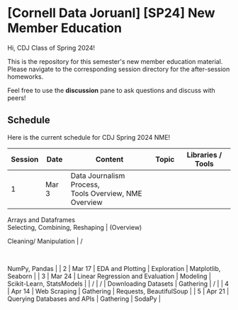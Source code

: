 # [Cornell Data Joruanl] [SP24] New Member Education

Hi, CDJ Class of Spring 2024!

This is the repository for this semester's new member education material. Please navigate to the corresponding session directory for the after-session homeworks.

Feel free to use the **discussion** pane to ask questions and discuss with peers!

## Schedule

Here is the current schedule for CDJ Spring 2024 NME!

| Session | Date   | Content                                                                                                            | Topic                              | Libraries / Tools         |
| ------- | ------ | ------------------------------------------------------------------------------------------------------------------ | ---------------------------------- | ------------------------- |
| 1       | Mar 3  | Data Journalism Process,<br>Tools Overview, NME Overview

Arrays and Dataframes<br>Selecting, Combining, Reshaping | (Overview)

Cleaning/ Manipulation | /

<br>

NumPy, Pandas    |
| 2       | Mar 17 | EDA and Plotting                                                                                                   | Exploration                        | Matplotlib, Seaborn       |
| 3       | Mar 24 | Linear Regression and Evaluation                                                                                   | Modeling                           | Scikit-Learn, StatsModels |
| /       | /      | Downloading Datasets                                                                                               | Gathering                          | /                         |
| 4       | Apr 14 | Web Scraping                                                                                                       | Gathering                          | Requests, BeautifulSoup   |
| 5       | Apr 21 | Querying Databases and APIs                                                                                        | Gathering                          | SodaPy                    |
